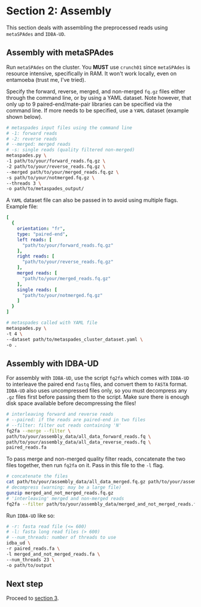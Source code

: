 # Section 2: Assembly

This section deals with assembling the preprocessed reads using `metaSPAdes` and `IDBA-UD`.

## Assembly with metaSPAdes

Run `metaSPAdes` on the cluster. You **MUST** use `crunch01` since `metaSPAdes` is resource intensive, specifically in RAM. It won't work locally, even on entamoeba	 (trust me, I've tried).

Specify the forward, reverse, merged, and non-merged `fq.gz` files either through the command line, or by using a YAML dataset. Note however, that only up to 9 paired-end/mate-pair libraries can be specified via the command line. If more needs to be specified, use a `YAML` dataset (example shown below).

```bash
# metaspades input files using the command line
# -1: forward reads
# -2: reverse reads
# --merged: merged reads
# -s: single reads (quality filtered non-merged)
metaspades.py \
-1 path/to/your/forward_reads.fq.gz \
-2 path/to/your/reverse_reads.fq.gz \
--merged path/to/your/merged_reads.fq.gz \
-s path/to/your/notmerged.fq.gz \
--threads 3 \
-o path/to/metaspades_output/
```

A `YAML` dataset file can also be passed in to avoid using multiple flags. Example file:

```yaml
[
  {
    orientation: "fr",
    type: "paired-end",
    left reads: [
      "path/to/your/forward_reads.fq.gz"
    ],
    right reads: [
      "path/to/your/reverse_reads.fq.gz" 
    ],
    merged reads: [
      "path/to/your/merged_reads.fq.gz"
    ],
    single reads: [
      "path/to/your/notmerged.fq.gz"
    ]
  }
]
```

```bash
# metaspades called with YAML file
metaspades.py \
-t 4 \
--dataset path/to/metaspades_cluster_dataset.yaml \
-o . 
```

## Assembly with IDBA-UD 

For assembly with `IDBA-UD`, use the script `fq2fa` which comes with `IDBA-UD` to interleave the paired end `fastq` files, and convert them to `FASTA` format. `IDBA-UD` also uses uncompressed files only, so you must decompress any `.gz` files first before passing them to the script. Make sure there is enough disk space available before decompressing the files!

```bash
# interleaving forward and reverse reads
# --paired: if the reads are paired-end in two files
# --filter: filter out reads containing 'N'
fq2fa --merge --filter \
path/to/your/assembly_data/all_data_forward_reads.fq \
path/to/your/assembly_data/all_data_reverse_reads.fq \
paired_reads.fa
```

To pass merge and non-merged quality filter reads, concatenate the two files together, then run `fq2fa` on it. Pass in this file to the `-l` flag.

```bash
# concatenate the files
cat path/to/your/assembly_data/all_data_merged.fq.gz path/to/your/assembly_data/all_data_notmerged.fq.gz > merged_and_not_merged_reads.fq.gz
# decompress (warning: may be a large file)
gunzip merged_and_not_merged_reads.fq.gz
# 'interleaving' merged and non-merged reads
fq2fa --filter path/to/your/assembly_data/merged_and_not_merged_reads.fq merged_and_not_merged_reads.fa
```

Run `IDBA-UD` like so:

```bash
# -r: fasta read file (<= 600)
# -l: fasta long read files (> 600)
# --num_threads: number of threads to use
idba_ud \
-r paired_reads.fa \
-l merged_and_not_merged_reads.fa \
--num_threads 23 \
-o path/to/output
```

## Next step

Proceed to [section 3][section3-link].

[section3-link]: ../section_3
